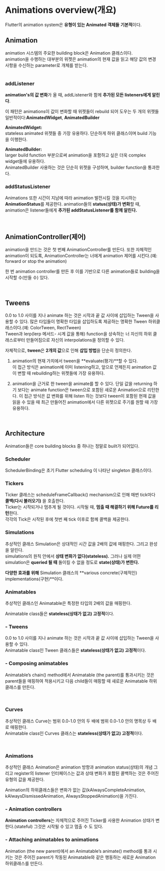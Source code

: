 # Animations overview(개요)  
Flutter의 animation system은 **유형이 있는 Animated 객체들** **기본적**이다.  

## Animation  
animation 시스템의 주요한 building block은 Animation 클래스이다.  
animation을 수행하는 대부분의 위젯은 animation의 현재 값을 읽고 해당 값의 변경 사항을 수신하는 parameter로 개체를 받는다.  
<br/>

### addListener  

**animation's의 값 변화**가 올 때, addListener와 함께 **추가된 모든 listeners에게 알린다**.  

이 패턴은 animations이 값이 변화할 때 위젯들이 rebuild 되어 도우는 두 개의 위젯들 일반적이다:**AnimatedWidget**, **AnimatedBuilder**  

**AnimatedWidget:**  
stateless animated 위젯들 중 가장 유용하다. 단순하게 하위 클래스이며 build 기능을 이행한다.

**AnimatedBuilder:**  
larger build function 부분으로써 animation을 포함하고 싶은 더욱 complex widget들에 유용하다.  
AnimatedBuilder 사용하는 것은 단순히 위젯을 구성하며, builder function을 통과한다.  

### addStatusListener  
Animations 또한 시간이 지남에 따라 animation 발전시킬 것을 지시하는 **AnimationStatus**를 제공한다. animation들의 **status(상태)가 변화**할 때, animation은 listener들에게 **추가된 addStatusListener를 함께 알린다.**  

<br/>

## Animation­Controller(제어)  
animation을 만드는 것은 첫 번째 AnimationController를 만든다. 또한 자체적인 animation이 되도록, AnimationController는 너에게 animation 제어를 시킨다.(예: forward or stop the animation)  

한 번 animation controller를 만든 후 이를 기반으로 다른 animation들로 building을 시작할 수(만들 수) 있다.  

<br/>

## Tweens  

0.0 to 1.0 사이를 지나 animate 하는 것은 시작과 끝 값 사이에 삽입하는 Tween<T>을 사용할 수 있다. 많은 타입들이 명확한 타입을 삽입하도록 제공하는 명확한 Tween 하위클래스이다.(예: ColorTween, RectTween)  
Tween과 lerp(lerp 메서드- 시계 값을 통해) function을 상속하는 너 자신의 하위 클래스로부터 만들어짐으로 자신의 interpolations을 정의할 수 있다.  

자체적으로, **tween**은 **2개의 값**으로 인해 **삽입 방법**을 단순히 정의한다.  
1. animation의 현재 가치에서 tween을 **evaluate(평가)**할 수 있다.  
이 접근 방식은 animation에 이미 listening하고, 앞으로 언제든지 animation 값이 변할 때 rebuilding하는 위젯들에 가장 유용하다.  

2. animation을 근거로 한 tween을 animate를 할 수 있다. 단일 값을 returning 하기 보다는 animate function은 tween으로 포함된 새로운 Animation으로 리턴한다. 이 접근 방식은 값 변화를 위해 listen 하는 것보다 tween이 포함된 현재 값을 읽을 수 있을 때 최근 만들어진 animation에서 다른 위젯으로 주기를 원할 때 가장 유용하다.  

<br/>

## Architecture  

Animation들은 core building blocks 중 하나는 정말로 built가 되어있다.  

### Scheduler  
SchedulerBinding은 초기 Flutter scheduling 이 나타난 singleton 클래스이다.  

### Tickers  
Ticker 클래스는 scheduleFrameCallback() mechanism으로 인해 매번 tick마다 **콜백(다시 불러오기)** 을 호출한다.  
Ticker는 시작되거나 멈추게 될 것이다. 시작될 때, **멈출 때 해결하기 위해 **Future**를 리턴**한다.  
각각의 Tick은 시작된 후에 첫번 째 tick 이후로 함께 콜백을 제공한다.  

### Simulations
추상적인 클래스 Simulation은 상대적인 시간 값을 2배의 값에 매핑한다. 그리고 완성을 알린다.  
simulations의 원칙 안에서 **상태 변화가 없다(stateless).** 그러나 실제 어떤 simulation은 **queried 될 때** 돌이킬 수 없을 정도로 **state(상태)가 변한다.**  

**다양한 효과를 위해** Simulation 클래스의 **various concrete(구체적인) implementations(구현)**이다.  

### Animatables

추상적인 클래스인 Animatable은 특정한 타입의 2배의 값을 매핑한다.

Animatable class들은 **stateless(상태가 없고) 고정적**이다.  

### - Tweens
0.0 to 1.0 사이를 지나 animate 하는 것은 시작과 끝 값 사이에 삽입하는 Tween<T>을 사용할 수 있다.  
Animatable class인 Tween 클래스들은 **stateless(상태가 없고) 고정적**이다.  

### - Composing animatables  
Animatable’s chain() method에서 Animatable<double> (the parent)를 통과시키는 것은 parent들을 매핑하여 적용시키고 다음 child들이 매핑할 때 새로운 Animatable 하위 클래스를 만든다.  

<br/>

### Curves  

추상적인 클래스 Curve는 범위 0.0-1.0 안의 두 배에 범위 0.0-1.0 안의 명목상 두 배로 매핑한다.  
Animatable class인 Curves 클래스는 **stateless(상태가 없고) 고정적**이다.  

<br/>

### Animations  

추상적인 클래스 Animation은 animation 방향과 animation status(상태)의 개념 그리고 register의 listener 인터페이스는 값과 상태 변화가 포함된 콜백하는 것은 주어진 유형의 값을 제공한다.  

Animation의 하위클래스들은 변화가 없는 값(kAlwaysCompleteAnimation, kAlwaysDismissedAnimation, AlwaysStoppedAnimation)을 가진다.  

### - Animation controllers  

**Animation controllers**는 자체적으로 주어진 Ticker를 사용한 Animation<double> 상태가 변한다.(stateful) 그것은 시작될 수 있고 멈출 수 도 있다.  

### - Attaching animatables to animations  

Animation<double> (the new parent)에서 an Animatable’s animate() method를 통과 시키는 것은 주어진 parent가 작동된 Animatable와 같은 행동하는 새로운 Animation 하위클래스를 만든다.